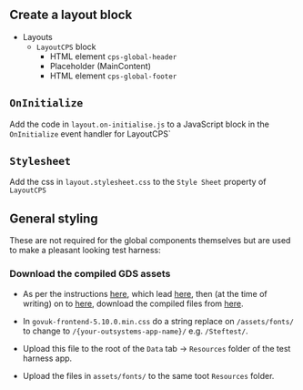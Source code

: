 ## Create a layout block

- Layouts
  - `LayoutCPS` block
    - HTML element `cps-global-header`
    - Placeholder (MainContent)
    - HTML element `cps-global-footer`

## `OnInitialize`

Add the code in `layout.on-initialise.js` to a JavaScript block in the `OnInitialize` event handler for LayoutCPS`

## `Stylesheet`

Add the css in `layout.stylesheet.css` to the `Style Sheet` property of `LayoutCPS`

## General styling

These are not required for the global components themselves but are used to make a pleasant looking test harness:

### Download the compiled GDS assets

- As per the instructions [here](https://frontend.design-system.service.gov.uk/), which lead [here](https://frontend.design-system.service.gov.uk/install-using-precompiled-files/), then (at the time of writing) on to [here](https://github.com/alphagov/govuk-frontend/releases/tag/v5.10.0), download the compiled files from [here](https://github.com/alphagov/govuk-frontend/releases/download/v5.10.0/release-v5.10.0.zip).

- In `govuk-frontend-5.10.0.min.css` do a string replace on `/assets/fonts/` to change to `/{your-outsystems-app-name}/` e.g. `/Steftest/`.

- Upload this file to the root of the `Data` tab -> `Resources` folder of the test harness app.

- Upload the files in `assets/fonts/` to the same toot `Resources` folder.

